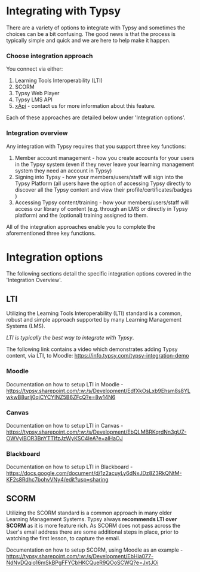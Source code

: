 # Integrating with Typsy
There are a variety of options to integrate with Typsy and sometimes the choices can be a bit confusing. The good news is that the process is typically simple and quick and we are here to help make it happen.

### Choose integration approach
You connect via either:
1. Learning Tools Interoperability (LTI)
2. SCORM
4. Typsy Web Player
5. Typsy LMS API
6. [xApi](https://github.com/typsy-dev/documentation/blob/master/xApi.md) - contact us for more information about this feature.

Each of these approaches are detailed below under 'Integration options'.

### Integration overview
Any integration with Typsy requires that you support three key functions:
1. Member account management - how you create accounts for your users in the Typsy system (even if they never leave your learning management system they need an account in Typsy)
2. Signing into Typsy - how your members/users/staff will sign into the Typsy Platform (all users have the option of accessing Typsy directly to discover all the Typsy content and view their profile/certificates/badges )
3. Accessing Typsy content/training - how your members/users/staff will access our library of content (e.g. through an LMS or directly in Typsy platform) and the (optional) training assigned to them.

All of the integration approaches enable you to complete the aforementioned three key functions.

# Integration options
The following sections detail the specific integration options covered in the 'Integration Overview'. 

## LTI
Utilizing the Learning Tools Interoperability (LTI) standard is a common, robust and simple approach supported by many Learning Management Systems (LMS).  

*LTI is typically the best way to integrate with Typsy*.

The following link contains a video which demonstrates adding Typsy content, via LTI, to Moodle:
https://info.typsy.com/typsy-integration-demo

### Moodle
Documentation on how to setup LTI in Moodle - https://typsy.sharepoint.com/:w:/s/Development/EdfXkOsLxb9Ehsm8s8YLwkwB8urIj0qiCYCYINZ5B6ZFcQ?e=8w14N6

### Canvas
Documentation on how to setup LTI in Canvas - https://typsy.sharepoint.com/:w:/s/Development/EbQLMBRKqrdNn3gUZ-OWVyIBOR3BnYTTIfzJzWyKSC4IeA?e=alHaOJ

### Blackboard
Documentation on how to setup LTI in Blackboard - https://docs.google.com/document/d/1z2acuyLy6dNxJDz8Z3RkQNtM-KF2s8Rdhc7bohvVNy4/edit?usp=sharing

## SCORM
Utilizing the SCORM standard is a common approach in many older Learning Management Systems.  Typsy always **recommends LTI over SCORM** as it is more feature rich.  As SCORM does not pass across the User's email address there are some additional steps in place, prior to watching the first lesson, to capture the email.  

Documentation on how to setup SCORM, using Moodle as an example - https://typsy.sharepoint.com/:w:/s/Development/EbHia077-NdNvDQqio16mSkBPgFFYCbHKCQueR9QOoSCWQ?e=JxtJOi
